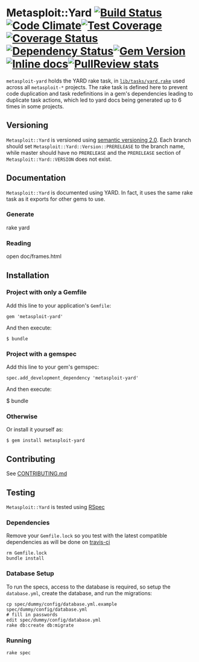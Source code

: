# Metasploit::Yard [![Build Status](https://travis-ci.org/rapid7/metasploit-yard.svg?branch=master)](https://travis-ci.org/rapid7/metasploit-yard)[![Code Climate](https://codeclimate.com/github/rapid7/metasploit-yard.png)](https://codeclimate.com/github/rapid7/metasploit-yard)[![Test Coverage](https://codeclimate.com/github/rapid7/metasploit-yard/badges/coverage.svg)](https://codeclimate.com/github/rapid7/metasploit-yard)[![Coverage Status](https://img.shields.io/coveralls/rapid7/metasploit-yard.svg)](https://coveralls.io/r/rapid7/metasploit-yard)[![Dependency Status](https://gemnasium.com/rapid7/metasploit-yard.svg)](https://gemnasium.com/rapid7/metasploit-yard)[![Gem Version](https://badge.fury.io/rb/metasploit-yard.svg)](http://badge.fury.io/rb/metasploit-yard)[![Inline docs](http://inch-ci.org/github/rapid7/metasploit-yard.svg?branch=master)](http://inch-ci.org/github/rapid7/metasploit-yard)[![PullReview stats](https://www.pullreview.com/github/rapid7/metasploit-yard/badges/master.svg)](https://www.pullreview.com/github/rapid7/metasploit-yard/reviews/master)

`metasploit-yard` holds the YARD rake task, in [`lib/tasks/yard.rake`](lib/tasks.yard.rake) used across all
`metasploit-*` projects.  The rake task is defined here to prevent code duplication and task redefinitions in a gem's
dependencies leading to duplicate task actions, which led to yard docs being generated up to 6 times in some projects.

## Versioning

`Metasploit::Yard` is versioned using [semantic versioning 2.0](http://semver.org/spec/v2.0.0.html).  Each branch
should set `Metasploit::Yard::Version::PRERELEASE` to the branch name, while master should have no `PRERELEASE`
and the `PRERELEASE` section of `Metasploit::Yard::VERSION` does not exist.

## Documentation

`Metasploit::Yard` is documented using YARD.  In fact, it uses the same rake task as it exports for other gems to use.

### Generate

   rake yard
   
### Reading

   open doc/frames.html

## Installation

### Project with only a Gemfile

Add this line to your application's `Gemfile`:

    gem 'metasploit-yard'    

And then execute:

    $ bundle

### Project with a gemspec

Add this line to your gem's gemspec:

    spec.add_development_dependency 'metasploit-yard'

And then execute:

   $ bundle
   
### Otherwise

Or install it yourself as:

    $ gem install metasploit-yard

## Contributing

See [CONTRIBUTING.md](CONTRIBUTING.md)

## Testing

`Metasploit::Yard` is tested using [RSpec](https://github.com/rspec/rspec)

### Dependencies

Remove your `Gemfile.lock` so you test with the latest compatible dependencies as will be done on
[travis-ci](https://travis-ci.org/rapid7/metasploit-yard)

    rm Gemfile.lock
    bundle install

### Database Setup

To run the specs, access to the database is required, so setup the `database.yml`, create the database, and run the
migrations:

    cp spec/dummy/config/database.yml.example spec/dummy/config/database.yml
    # fill in passwords
    edit spec/dummy/config/database.yml
    rake db:create db:migrate

### Running

    rake spec
